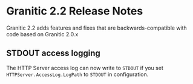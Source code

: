 # Granitic 2.2 Release Notes

Granitic 2.2 adds features and fixes that are backwards-compatible with code based on Granitic 2.0.x 

## STDOUT access logging

The HTTP Server access log can now write to `STDOUT` if you set `HTTPServer.AccessLog.LogPath` to `STDOUT` in configuration.